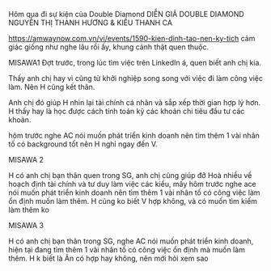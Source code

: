 Hôm qua đi sự kiện của Double Diamond
DIỄN GIẢ DOUBLE DIAMOND NGUYỄN THỊ THANH HƯƠNG & KIỀU THANH CA

https://amwaynow.com.vn/vi/events/1590-kien-dinh-tao-nen-ky-tich cảm giác giống như nghe lâu rồi ấy, khung cảnh thật quen thuộc.

MISAWA1
Đợt trước, trong lúc tìm việc trên LinkedIn á, quen biết anh chị kia.

Thấy anh chị hay vì cũng từ khởi nghiệp song song với việc đi làm công việc làm. Nên H cũng kết thân.

Anh chị đó giúp H nhìn lại tài chính cá nhân và sắp xếp thời gian hợp lý hơn. H thấy hay là học được cách tính toán kỹ các khoản chi tiêu đầu tư các khoản.

hôm trước nghe AC nói muốn phát triển kinh doanh nên tìm thêm 1 vài nhân tố có background tốt nên H nghỉ ngay đến V.

MISAWA 2

H có anh chị bạn thân quen trong SG, anh chị cũng giúp đỡ Hoà nhiều về hoạch định tài chính và tư duy làm việc các kiểu, mấy hôm trước nghe ace nói muốn phát triển kinh doanh nên tìm thêm 1 vài nhân tố có công việc làm ổn định muốn làm thêm. H cũng ko biết V hợp không, và có muốn tìm kiếm làm thêm ko

MISAWA 3

H có anh chị bạn thân trong SG, nghe AC nói muốn phát triển kinh doanh, hiện tại đang tìm thêm 1 vài nhân tố có công việc ổn định mà muốn làm thêm. H k biết là Ân có hợp hay không, nên mới hỏi xem sao
